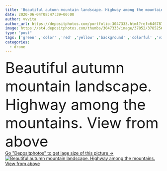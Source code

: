 ```yaml
---
title: 'Beautiful autumn mountain landscape. Highway among the mountains. View from above'
date: 2020-06-04T08:47:39+00:00
author: vvvita
author_url: https://depositphotos.com/portfolio-3047333.html?ref=64678756
image: https://st4.depositphotos.com/thumbs/3047333/image/37852/378525652/api_thumb_450.jpg?forcejpeg=true
type: "post"
tags: ['green' ,'color' ,'red' ,'yellow' ,'background' ,'colorful' ,'view' ,'beautiful' ,'season' ,'travel' ,'sunlight' ,'park' ,'outdoors' ,'nature' ,'environment' ,'texture' ,'autumn' ,'orange' ,'sunny' ,'natural' ,'brown' ,'tree' ,'fall' ,'mountain' ,'foliage' ,'road' ,'multicolor' ,'landscape' ,'trees' ,'backdrop' ,'fir' ,'forest' ,'scenery' ,'wallpaper' ,'wood' ,'scenic' ,'surface' ,'ukraine' ,'highway' ,'europe' ,'country' ,'land' ,'above' ,'aerial' ,'ravine' ,'gorge' ,'poland' ,'drone' ,'carpatian' ,'nature landscape' ]
categories: 
  - drone
---
```

<div aling="center">
            <font size="60"> Beautiful autumn mountain landscape. Highway among the mountains. View from above</font>   
</div>
<div>
    <a href='https://st4.depositphotos.com/thumbs/3047333/image/37852/378525652/api_thumb_450.jpg?forcejpeg=true?ref=64678756' target=_blank > Go "Depositphotos" to get lage size of this picture ->
        <img href='https://st4.depositphotos.com/thumbs/3047333/image/37852/378525652/api_thumb_450.jpg?forcejpeg=true?ref=64678756' src='https://st4.depositphotos.com/3047333/37852/i/950/depositphotos_378525652-stock-photo-beautiful-autumn-mountain-landscape-highway.jpg?forcejpeg=true' alt='Beautiful autumn mountain landscape. Highway among the mountains. View from above' >
    </a>
</div>
